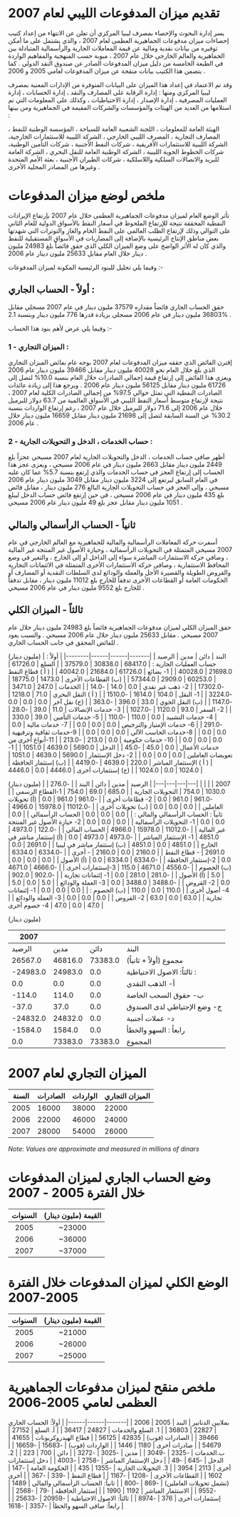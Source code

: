 # تقديم ميزان المدفوعات الليبي لعام 2007
يسر إدارة البحوث والإحصاء بمصرف ليبيا المركزي أن تعلن عن الانتهاء من إعداد كتيب إحصاءات ميزان مدفوعات الجماهيرية العظمى لعام 2007 ، والذي يشتمل على ما أمكن توفيره من بيانات نقدية ومالية عن قيمة المعاملات الجارية والرأسمالية المتبادلة بين الجماهيرية والعالم الخارجي خلال عام 2007 ، مبوبة حسب المنهجية والمفاهيم الواردة في الطبعة الخامسة من دليل ميزان المدفوعات الصادر عن صندوق النقد الدولي . كما يتضمن هذا الكتيب بيانات منقحة عن ميزان المدفوعات لعامي 2005 و 2006 .

وقد تم الاعتماد في إعداد هذا الميزان على البيانات المتوفرة من الإدارات المعنية بمصرف ليبيا المركزي ومنها : إدارة الرقابة على المصارف والنقد ، إدارة الحسابات ، إدارة العمليات المصرفية ، إدارة الإصدار ، إدارة الاحتياطيات ، وكذلك على المعلومات التي تم استلامها من العديد من الهيئات والمؤسسات والشركات المقيمة في الجماهيرية ومن بينها :

الهيئة العامة للمعلومات ، اللجنة الشعبية العامة للسياحة ، المؤسسة الوطنية للنفط ، المصارف التجارية ، المصرف الليبي الخارجي ، الشركة الليبية للاستثمارات الخارجية، الشركة الليبية للاستثمارات الأفريقية ، شركات النفط الأجنبية ، شركات التأمين الوطنية، شركات الخطوط الجوية الليبية ، الشركة الوطنية العامة للنقل البحري ، الشركة العامة للبريد والاتصالات السلكية واللاسلكية ، شركات الطيران الأجنبية ، بعثة الأمم المتحدة وغيرها من المصادر المحلية الأخرى .

# ملخص لوضع ميزان المدفوعات
تأثر الوضع العام لميزان مدفوعات الجماهيرية العظمى خلال عام 2007 بإرتفاع الإيرادات النفطية المحققة نتيجة للإرتفاع الملحوظ في أسعار النفط بالأسواق الدولية للعام الثاني على التوالي وذلك لإرتفاع الطلب العالمي على النفط الخام والغاز والتوترات التي شهدتها بعض مناطق الإنتاج الرئيسية بالإضافة إلى المضاربات في الأسواق المستقبلية للنفط والذي كان له الأثر الواضح على وضع الميزان الكلي الذي حقق فائضاً بلغ 24983 مليون دينار خلال العام مقابل 25633 مليون دينار عام 2006 .

وفيما يلي تحليل للبنود الرئيسية المكونة لميزان المدفوعات :-

## أولاً - الحساب الجاري :

حقق الحساب الجاري فائضاً مقداره 37579 مليون دينار في عام 2007 مسجلي مقابل 36803 مليون دينار في عام 2006 مسجلي بزيادة قدرها 776 مليون دينار وبنسبة 2.1% .

وفيما يلي عرض لأهم بنود هذا الحساب :-

### 1 - الميزان التجاري :

إقترن الفائض الذي حققه ميزان المدفوعات لعام 2007 بوجه عام بفائض الميزان التجاري الذي بلغ خلال العام نحو 40028 مليون دينار مقابل 39466 مليون دينار عام 2006 ويعزى هذا الفائض إلى إرتفاع قيمة إجمالي الصادرات خلال العام بنسبة 10.0% لتصل إلى 61726 مليون دينار مقابل 56125 مليون دينار عام 2006 . ويرجع هذا إلى زيادة عائدات الصادرات النفطية التي تمثل حوالي 97.5% من إجمالي الصادرات الكلية لعام 2007 ، نتيجة لإرتفاع متوسط أسعار النفط الليبي في الأسواق العالمية من 63.7 دولار للبرميل خلال عام 2006 إلى 71.6 دولار للبرميل خلال عام 2007 ، رغم إرتفاع الواردات بنسبة 30.2% عن السنة السابقة لتصل إلى 21698 مليون دينار مقابل 16659 مليون دينار خلال عام 2006 .


### 2 - حساب الخدمات ، الدخل و التحويلات الجارية :

أظهر صافي حساب الخدمات ، الدخل والتحويلات الجارية لعام 2007 مسيحي عجزاً بلغ 2449 مليون دينار مقابل 2663 مليون دينار في عام 2006 مسيحي ، ويعزى عجز هذا الحساب إلى إرتفاع العجز في حساب الخدمات والذي إرتفع بنسبة 5.7% عما كان عليه في العام السابق ليرتفع إلى 3224 مليون دينار مقابل 3049 مليون دينار عام 2006 مسيحي ، وإلى العجز في حساب التحويلات الجارية البالغ 276 مليون دينار ، مقابل فائض بلغ 435 مليون دينار في عام 2006 مسيحي ، في حين إرتفع فائض حساب الدخل ليبلغ 1051 مليون دينار مقابل عجز بلغ 49 مليون دينار عام 2006 مسيحي .

## ثانياً - الحساب الرأسمالي والمالي

أسفرت حركة المعاملات الرأسمالية والمالية للجماهيرية مع العالم الخارجي في عام 2007 مسيحي المتمثلة في التحويلات الرأسمالية ، وحيازة الأصول غير المنتجة غير المالية ، وصافي حركة الاستثمارات المباشرة سواء إلى الداخل أو إلى الخارج ، والتغير في وضع المحافظ الاستثمارية ، وصافي حركة الاستثمارات الأخرى المتمثلة في الائتمانات التجارية والقروض الطويلة والقصيرة الأجل والعملة والودائع لدى السلطات النقدية أو المصارف أو الحكومات العامة أو القطاعات الأخرى تدفقاً للخارج بلغ 11012 مليون دينار ، مقابل تدفقاً للخارج بلغ 9552 مليون دينار في عام 2006 مسيحي .

## ثالثاً - الميزان الكلي

حقق الميزان الكلي لميزان مدفوعات الجماهيرية فائضاً بلغ 24983 مليون دينار خلال عام 2007 مسيحي . مقابل 25633 مليون دينار خلال عام 2006 مسيحي . والسبب يعود للفائض المحقق في جانب الحساب الجاري .


(مليون دينار)
| البند | دائن | مدين | الرصيد |
|-------|------|------|--------|
| أولاً : حساب العمليات الجارية : | 68417.0 | 30838.0 | 37579.0 |
| السلع | 61726.0 | 21698.0 | 40028.0 |
| 1- بضائع | 61726.0 | 21684.0 | 40042.0 |
| ( أ ) قطاع النفط | 60253.0 | 2909.0 | 57344.0 |
| (ب) القطاعات الأخرى | 1473.0 | 18775.0 | -17302.0 |
| 2- ذهب غير نقدي | 0.0 | 14.0 | -14.0 |
| الخدمات | 247.0 | 3471.0 | -3224.0 |
| 1- النقل | 104.0 | 1614.0 | -1510.0 |
| ( أ ) النقل البحري | 71.0 | 1218.0 | -1147.0 |
| (ب) النقل الجوي | 33.0 | 396.0 | -363.0 |
| (ج) نقل آخر | 0.0 | 0.0 | 0.0 |
| 2- السفر | 93.0 | 1120.0 | -1027.0 |
| 3- خدمات الإتصالات | 11.0 | 39.0 | -28.0 |
| 4- خدمات التشييد | 0.0 | 110.0 | -110.0 |
| 5- خدمات التأمين | 39.0 | 330.0 | -291.0 |
| 6- خدمات الإمتياز والترخيص | 0.0 | 0.0 | 0.0 |
| 7- خدمات مالية | 0.0 | 0.0 | 0.0 |
| 8-خدمات الحاسب الآلي | 0.0 | 0.0 | 0.0 |
| 9-خدمات ثقافية وترفيهية | 0.0 | 0.0 | 0.0 |
| 10- خدمات حكومية | 0.0 | 213.0 | -213.0 |
| 11-أنواع أخرى من خدمات الأعمال | 0.0 | 45.0 | -45.0 |
| الدخل | 5690.0 | 4639.0 | 1051.0 |
| 1- تعويضات العاملين | 0.0 | 0.0 | 0.0 |
| 2- دخل الإستثمار | 5690.0 | 4639.0 | 1051.0 |
| ( أ ) الإستثمار المباشر | 220.0 | 4639.0 | -4419.0 |
| (ب) إستثمار الحافظة | 1024.0 | 0.0 | 1024.0 |
| (ج) إستثمارات أخرى | 4446.0 | 0.0 | 4446.0 |

(مليون دينار)
| 2007 |  |  |  |
|---|---|---|---|
| الرصيد | مدين | دائن | البند |
| -276.0 | 1030.0 | 754.0 | التحويلات الجارية |
| 685.0 | 69.0 | 754.0 | 1-القطاع الرسمي |
| -961.0 | 961.0 | 0.0 | 2- قطاعات أخرى |
| -961.0 | 961.0 | 0.0 | (أ) تحويلات العاملين |
| 0.0 | 0.0 | 0.0 | (ب) تحويلات أخرى |
| -11012.0 | 15978.0 | 4966.0 | ثانياً : الحساب الرأسمالي والمالي : |
| 0.0 | 0.0 | 0.0 | الحساب الرأسمالي |
| 0.0 | 0.0 | 0.0 | 1- التحويلات الرأسمالية |
| 0.0 | 0.0 | 0.0 | 2- حيازة الأصول غير المنتجة غير المالية |
| -11012.0 | 15978.0 | 4966.0 | الحساب المالي |
| -122.0 | 4973.0 | 4851.0 | 1- الإستثمار المباشر |
| -4973.0 | 4973.0 | 0.0 | (أ) إستثمار مباشر في الخارج |
| 4851.0 | 0.0 | 4851.0 | (ب) إستثمار مباشر في ليبيا |
| 2691.0 | 0.0 | 2691.0 | - قطاع النفط |
| 2160.0 | 0.0 | 2160.0 | - أخرى |
| -6334.0 | 6334.0 | 0.0 | 2-إستثمار الحافظة |
| -6334.0 | 6334.0 | 0.0 | (أ) الأصول |
| 0.0 | 0.0 | 0.0 | (ب) الخصوم |
| -4556.0 | 4671.0 | 115.0 | 3-إستثمارات أخرى |
| -4666.0 | 4671.0 | 5.0 | (أ) الأصول |
| -281.0 | 281.0 | 0.0 | 1- إئتمانات تجارية |
| -902.0 | 902.0 | 0.0 | 2- القروض |
| -3488.0 | 3488.0 | 0.0 | 3- العملة والودائع |
| 5.0 | 0.0 | 5.0 | 4- أصول أخرى |
| 110.0 | 0.0 | 110.0 | (ب) الخصوم : |
| 0.0 | 0.0 | 0.0 | 1- إئتمانات تجارية |
| 63.0 | 0.0 | 63.0 | 2- القروض |
| 0.0 | 0.0 | 0.0 | 3- العملة والودائع |
| 47.0 | 0.0 | 47.0 | 4- خصوم أخرى |

(مليون دينار)

| 2007 |  |  |  |
|---|---|---|---|
| الرصيد | مدين | دائن | البند |
| 26567.0 | 46816.0 | 73383.0 | مجموع (أولاً + ثانياً) |
| -24983.0 | 24983.0 | 0.0 | ثالثاً: الاصول الاحتياطية : |
| 0.0 | 0.0 | 0.0 | أ- الذهب النقدي |
| -114.0 | 114.0 | 0.0 | ب- حقوق السحب الخاصة |
| -37.0 | 37.0 | 0.0 | ج- وضع الإحتياطي لدى الصندوق |
| -24832.0 | 24832.0 | 0.0 | د- عملات أجنبية |
| -1584.0 | 1584.0 | 0.0 | رابعاً : السهو والخطأ |
| 0.0 | 73383.0 | 73383.0 | المجموع |

# الميزان التجاري لعام 2007
| السنة | الصادرات | الواردات | الميزان التجاري |
|-------|----------|----------|-----------------|
| 2005  | 16000    | 38000    | 22000           |
| 2006  | 22000    | 46000    | 24000           |
| 2007  | 28000    | 54000    | 26000           |

*Note: Values are approximate and measured in millions of dinars*

# وضع الحساب الجاري لميزان المدفوعات خلال الفترة 2005 - 2007

| السنوات | القيمة (مليون دينار) |
|:---:|:---:|
| 2005 | ~23000 |
| 2006 | ~36000 |
| 2007 | ~37000 |

# الوضع الكلي لميزان المدفوعات خلال الفترة 2005-2007
| السنوات | القيمة (مليون دينار) |
|:---:|:---:|
| 2005 | ~21000 |
| 2006 | ~26000 |
| 2007 | ~25000 |

# ملخص منقح لميزان مدفوعات الجماهيرية العظمى لعامي 2005-2006
بملايين الدنانير
| البند | 2005 | 2006 |
|-------|------|------|
| أولاً: الحساب الجاري | 22827 | 36803 |
| 1. السلع والخدمات | 24827 | 36417 |
| أ. السلع | 27152 | 39466 |
| الصادرات (فوب) | 42835 | 56125 |
| قطاع الهيدروكربونات | 41655 | 54679 |
| صادرات أخرى | 1180 | 1446 |
| الواردات (فوب) | -15683 | -16659 |
| ب.الخدمات | -2325 | -3049 |
| مدين | -3025 | -3272 |
| دائن | 700 | 223 |
| 2. الدخل | -645 | -49 |
| دخل الإستثمار المباشر | -2758 | -4003 |
| دخل إستثمارات أخرى | 2113 | 3954 |
| 3. التحويلات الجارية | -1355 | 435 |
| الحكومة العامة | -147 | 1602 |
| القطاعات الأخرى | -1208 | -1167 |
| قطاع النفط | -339 | -367 |
| أخرى (تشمل تحويلات العاملين) | -869 | -800 |
| ثانياً: الحساب الرأسمالي والمالي | 1489 | -9552 |
| الاستثمار المباشر | 1192 | 1990 |
| إستثمار الحافظة | -79 | -2568 |
| إستثمارات أخرى | 376 | -8974 |
| ثالثاً: الاصول الاحتياطية | -20959 | -25633 |
| رابعاً: صافى السهو والخطأ | -3357 | -1618 |

